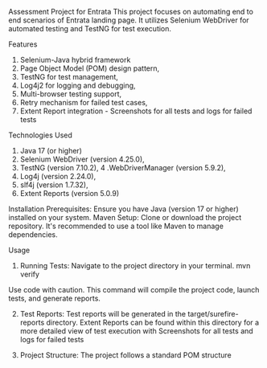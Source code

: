 Assessment Project for Entrata
This project focuses on automating end to end scenarios of Entrata landing page. It utilizes Selenium WebDriver for automated testing and TestNG for test execution.

Features
1. Selenium-Java hybrid framework
2. Page Object Model (POM) design pattern, 
3. TestNG for test management, 
4. Log4j2 for logging and debugging, 
5. Multi-browser testing support, 
6. Retry mechanism for failed test cases, 
7. Extent Report integration - Screenshots for all tests and logs for failed tests 

Technologies Used
1. Java 17 (or higher)
2. Selenium WebDriver (version 4.25.0),
3. TestNG (version 7.10.2),
4 .WebDriverManager (version 5.9.2),
5. Log4j (version 2.24.0),
6. slf4j (version 1.7.32),
7. Extent Reports (version 5.0.9)
   
Installation
Prerequisites: Ensure you have Java (version 17 or higher) installed on your system.
Maven Setup: Clone or download the project repository. It's recommended to use a tool like Maven to manage dependencies.

Usage
1. Running Tests:
Navigate to the project directory in your terminal.
mvn verify

Use code with caution.
This command will compile the project code, launch tests, and generate reports.

2. Test Reports:
Test reports will be generated in the target/surefire-reports directory.
Extent Reports can be found within this directory for a more detailed view of test execution with Screenshots for all tests and logs for failed tests

3. Project Structure:
The project follows a standard POM structure

  


